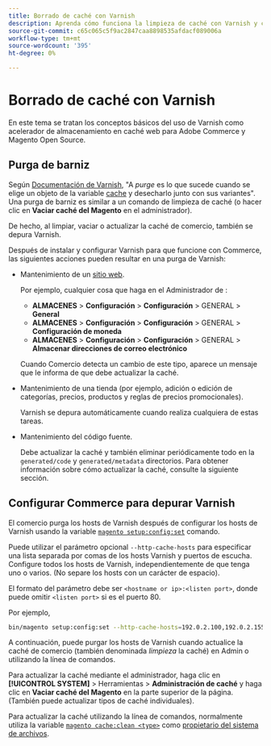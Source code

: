 ```yaml
---
title: Borrado de caché con Varnish
description: Aprenda cómo funciona la limpieza de caché con Varnish y cómo utilizarla como acelerador de almacenamiento en caché web para la aplicación Adobe Commerce.
source-git-commit: c65c065c5f9ac2847caa8898535afdacf089006a
workflow-type: tm+mt
source-wordcount: '395'
ht-degree: 0%

---
```



# Borrado de caché con Varnish

En este tema se tratan los conceptos básicos del uso de Varnish como acelerador de almacenamiento en caché web para Adobe Commerce y Magento Open Source.

## Purga de barniz

Según [Documentación de Varnish](https://www.varnish-cache.org/docs/trunk/users-guide/purging.html), &quot;A *purge* es lo que sucede cuando se elige un objeto de la variable [cache](https://glossary.magento.com/cache) y desecharlo junto con sus variantes&quot;. Una purga de barniz es similar a un comando de limpieza de caché (o hacer clic en **Vaciar caché del Magento** en el administrador).

De hecho, al limpiar, vaciar o actualizar la caché de comercio, también se depura Varnish.

Después de instalar y configurar Varnish para que funcione con Commerce, las siguientes acciones pueden resultar en una purga de Varnish:

- Mantenimiento de un [sitio web](https://glossary.magento.com/website).

   Por ejemplo, cualquier cosa que haga en el Administrador de :

   - **ALMACENES** > **Configuración** > **Configuración** > GENERAL > **General**
   - **ALMACENES** > **Configuración** > **Configuración** > GENERAL > **Configuración de moneda**
   - **ALMACENES** > **Configuración** > **Configuración** > GENERAL > **Almacenar direcciones de correo electrónico**

   Cuando Comercio detecta un cambio de este tipo, aparece un mensaje que le informa de que debe actualizar la caché.

- Mantenimiento de una tienda (por ejemplo, adición o edición de categorías, precios, productos y reglas de precios promocionales).

   Varnish se depura automáticamente cuando realiza cualquiera de estas tareas.

- Mantenimiento del código fuente.

   Debe actualizar la caché y también eliminar periódicamente todo en la `generated/code` y `generated/metadata` directorios. Para obtener información sobre cómo actualizar la caché, consulte la siguiente sección.

## Configurar Commerce para depurar Varnish

El comercio purga los hosts de Varnish después de configurar los hosts de Varnish usando la variable [`magento setup:config:set`](https://devdocs.magento.com/guides/v2.4/reference/cli/magento.html#setupconfigset) comando.

Puede utilizar el parámetro opcional `--http-cache-hosts` para especificar una lista separada por comas de los hosts Varnish y puertos de escucha. Configure todos los hosts de Varnish, independientemente de que tenga uno o varios. (No separe los hosts con un carácter de espacio).

El formato del parámetro debe ser `<hostname or ip>:<listen port>`, donde puede omitir `<listen port>` si es el puerto 80.

Por ejemplo,

```bash
bin/magento setup:config:set --http-cache-hosts=192.0.2.100,192.0.2.155:6081
```

A continuación, puede purgar los hosts de Varnish cuando actualice la caché de comercio (también denominada *limpieza* la caché) en Admin o utilizando la línea de comandos.

Para actualizar la caché mediante el administrador, haga clic en **[!UICONTROL SYSTEM]** > Herramientas > **Administración de caché** y haga clic en **Vaciar caché del Magento** en la parte superior de la página. (También puede actualizar tipos de caché individuales).

Para actualizar la caché utilizando la línea de comandos, normalmente utiliza la variable [`magento cache:clean <type>`](../cli/manage-cache.md#clean-and-flush-cache-types) como [propietario del sistema de archivos](https://devdocs.magento.com/guides/v2.4/install-gde/prereq/file-sys-perms-over.html).
